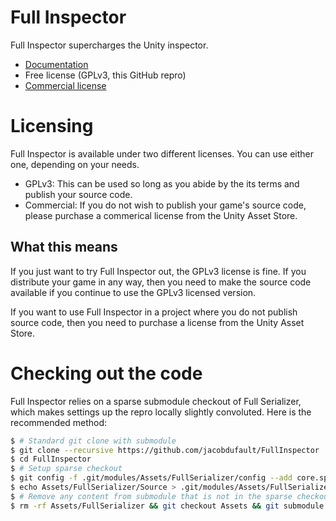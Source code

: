 # Full Inspector

Full Inspector supercharges the Unity inspector.

- [Documentation](http://jacobdufault.github.io/fullinspector/guide/)
- Free license (GPLv3, this GitHub repro)
- [Commercial license](https://www.assetstore.unity3d.com/en/#!/content/14913)

# Licensing

Full Inspector is available under two different licenses. You can use either one, depending on your needs.
- GPLv3: This can be used so long as you abide by the its terms and publish your source code.
- Commercial: If you do not wish to publish your game's source code, please purchase a commerical license from the Unity Asset Store.

## What this means

If you just want to try Full Inspector out, the GPLv3 license is fine. If you distribute your game in any way, then you need to make the source code available if you continue to use the GPLv3 licensed version.

If you want to use Full Inspector in a project where you do not publish source code, then you need to purchase a license from the Unity Asset Store.

# Checking out the code

Full Inspector relies on a sparse submodule checkout of Full Serializer, which makes settings up the repro locally slightly convoluted. Here is the recommended method:

```bash
$ # Standard git clone with submodule
$ git clone --recursive https://github.com/jacobdufault/FullInspector
$ cd FullInspector
$ # Setup sparse checkout
$ git config -f .git/modules/Assets/FullSerializer/config --add core.sparsecheckout true
$ echo Assets/FullSerializer/Source > .git/modules/Assets/FullSerializer/info/sparse-checkout 
$ # Remove any content from submodule that is not in the sparse checkout
$ rm -rf Assets/FullSerializer && git checkout Assets && git submodule update
```
